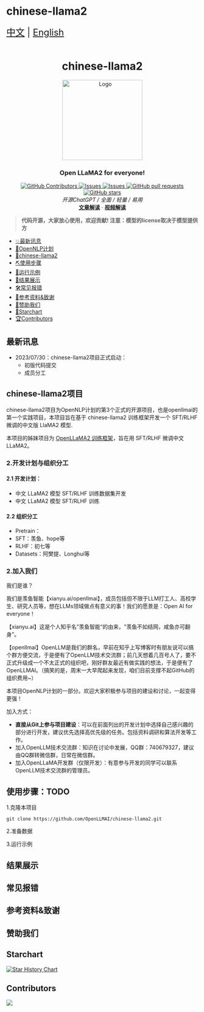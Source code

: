 # chinese-llama2
<div style="font-size: 1.5rem;">
  <a href="./README.md">中文</a> |
  <a href="./readme_en.md">English</a>
</div>


</br>

<h1 align="center">chinese-llama2</h1>
<div align="center">
  <a href="https://github.com/catqaq/ChatPiXiu">
    <img src="./docs/imgs/pixiu.png" alt="Logo" height="210">
  </a>



  <p align="center">
    <h3>Open LLaMA2 for everyone!</h3>
      <a href="https://github.com/openllmai/chinese-llama2/graphs/contributors">
        <img alt="GitHub Contributors" src="https://img.shields.io/github/contributors/catqaq/ChatPiXiu" />
      </a>
      <a href="https://github.com/catqaq/ChatPiXiu/issues">
        <img alt="Issues" src="https://img.shields.io/github/issues/catqaq/ChatPiXiu?color=0088ff" />
      </a>
      <a href="https://github.com/openllmai/chinese-llama2/discussions">
        <img alt="Issues" src="https://img.shields.io/github/discussions/openllmai/chinese-llama2?color=0088ff" />
      </a>
      <a href="https://github.com/openllmai/chinese-llama2/pulls">
        <img alt="GitHub pull requests" src="https://img.shields.io/github/issues-pr/openllmai/chinese-llama2?color=0088ff" />
      <a href="https://github.com/openllmai/chinese-llama2/stargazers">
        <img alt="GitHub stars" src="https://img.shields.io/github/stars/openllmai/chinese-llama2?color=ccf" />
      </a>
      <br/>
      <em>开源ChatGPT / 全面 / 轻量 / 易用 </em>
      <br/>
      <a href="https://zhuanlan.zhihu.com/p/622065348/"><strong>文章解读</strong></a>
        ·
      <a href="https://zhuanlan.zhihu.com/p/622065348"><strong>视频解读</strong></a>
    </p>







 </p>
</div>

> **代码开源，大家放心使用，欢迎贡献! 注意：模型的license取决于模型提供方**


- [💥最新讯息](#最新讯息)
- [💫OpenNLP计划](#OpenNLP计划)
- [💫chinese-llama2](#chinese-llama2项目)
- [⛏️使用步骤](#使用步骤)
- [📄运行示例](#运行示例)
- [📄结果展示](#结果展示)
- [🛠️常见报错](#常见报错)
- [💐参考资料&致谢](#参考资料&致谢)
- [🌟赞助我们](#赞助我们)
- [🌈Starchart](#Starchart)
- [🏆Contributors](#Contributors)




## 最新讯息

- 2023/07/30：chinese-llama2项目正式启动：
  - 初版代码提交
  - 成员分工

## chinese-llama2项目

chinese-llama2项目为OpenNLP计划的第3个正式的开源项目，也是openllmai的第一个实践项目，本项目旨在基于 chinese-llama2 训练框架开发一个 SFT/RLHF 微调的中文版 LlaMA2 模型.

本项目的姊妹项目为 [OpenLLaMA2 训练框架](https://github.com/openllmai/OpenLLaMA2)，旨在用 SFT/RLHF 微调中文 LLaMA2。

### 2.开发计划与组织分工

#### 2.1 开发计划：

- 中文 LLaMA2 模型 SFT/RLHF 训练数据集开发
- 中文 LLaMA2 模型 SFT/RLHF 训练

#### 2.2 组织分工

- Pretrain：
- SFT：羡鱼、hope等
- RLHF：初七等
- Datasets：阿樊提、Longhui等

### 2.加入我们

我们是谁？

我们是羡鱼智能【xianyu.ai/openllmai】，成员包括但不限于LLM打工人、高校学生、研究人员等，想在LLMs领域做点有意义的事！我们的愿景是：Open AI for everyone！

【xianyu.ai】这是个人知乎名”羡鱼智能“的由来，"羡鱼不如结网，咸鱼亦可翻身"。

【openllmai】OpenLLM是我们的群名，早前在知乎上写博客时有朋友说可以搞个群方便交流，于是便有了OpenLLM技术交流群；前几天想着几百号人了，要不正式升级成一个不太正式的组织吧，刚好群友最近有做实践的想法，于是便有了OpenLLMAI。（搞笑的是，周末一大早爬起来发现，咱们目前支撑不起GitHub的组织费用~）

本项目OpenNLP计划的一部分。欢迎大家积极参与项目的建设和讨论，一起变得更强！

加入方式：

- **直接从Git上参与项目建设**：可以在前面列出的开发计划中选择自己感兴趣的部分进行开发，建议优先选择高优先级的任务。包括资料调研和算法开发等工作。
- 加入OpenLLM技术交流群：知识在讨论中发展，QQ群：740679327，建议由QQ群转微信群，日常在微信群。
- 加入OpenLLaMA开发群（仅限开发）：有意参与开发的同学可以联系OpenLLM技术交流群的管理员。



## 使用步骤：TODO

1.克隆本项目

```
git clone https://github.com/OpenLLMAI/chinese-llama2.git
```

2.准备数据



3.运行示例



## 结果展示




## 常见报错



## 参考资料&致谢



## 赞助我们


## Starchart

[![Star History Chart](https://api.star-history.com/svg?repos=openllmai/chinese-llama2&type=Date)](https://star-history.com/#openllmai/chinese-llama2&Date)

## Contributors

<a href="https://github.com/openllmai/chinese-llama2/graphs/contributors">
  <img src="https://contrib.rocks/image?repo=openllmai/chinese-llama2" />
</a>
